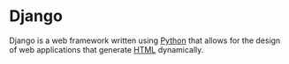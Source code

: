 # Django
Django is a web framework written using [Python](/Python) that allows for the design of web applications that generate [HTML](/HTML) dynamically.
